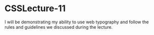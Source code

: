 # CSSLecture-11
I will be demonstrating my ability to use web typography and follow the rules and guidelines we discussed during the lecture.
